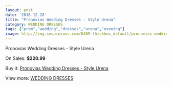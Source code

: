 ```yaml
---
layout: post
date: '2016-12-28'
title: "Pronovias Wedding Dresses - Style Urena"
category: WEDDING DRESSES
tags: ["prom","wedding","dresses","urena","evening"]
image: http://img.sequinious.com/6409-thickbox_default/pronovias-wedding-dresses-style-urena.jpg
---
```

Pronovias Wedding Dresses - Style Urena

On Sales: **$220.99**
<a href="https://www.sequinious.com/wedding-dresses/2611-pronovias-wedding-dresses-style-urena.html"><amp-img layout="responsive" width="600" height="600" src="//img.sequinious.com/6409-thickbox_default/pronovias-wedding-dresses-style-urena.jpg" alt="Pronovias Wedding Dresses - Style Urena 0" /></a>
<a href="https://www.sequinious.com/wedding-dresses/2611-pronovias-wedding-dresses-style-urena.html"><amp-img layout="responsive" width="600" height="600" src="//img.sequinious.com/6410-thickbox_default/pronovias-wedding-dresses-style-urena.jpg" alt="Pronovias Wedding Dresses - Style Urena 1" /></a>
<a href="https://www.sequinious.com/wedding-dresses/2611-pronovias-wedding-dresses-style-urena.html"><amp-img layout="responsive" width="600" height="600" src="//img.sequinious.com/6411-thickbox_default/pronovias-wedding-dresses-style-urena.jpg" alt="Pronovias Wedding Dresses - Style Urena 2" /></a>

Buy it: [Pronovias Wedding Dresses - Style Urena](https://www.sequinious.com/wedding-dresses/2611-pronovias-wedding-dresses-style-urena.html "Pronovias Wedding Dresses - Style Urena")

View more: [WEDDING DRESSES](https://www.sequinious.com/2-wedding-dresses "WEDDING DRESSES")